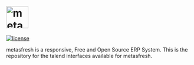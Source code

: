 # <img src='https://github.com/metasfresh/metasfresh/tree/master/images/metasfresh_logo_green.jpg' height='60' alt='metasfresh Logo' aria-label='metasfresh.com' /></a>

[![license](https://img.shields.io/badge/license-GPL-blue.svg)](https://github.com/metasfresh/metasfresh/blob/master/LICENSE.md)


metasfresh is a responsive, Free and Open Source ERP System.
This is the repository for the talend interfaces available for metasfresh.
